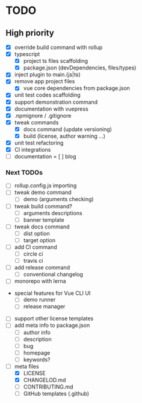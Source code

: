# TODO

## High priority
- [x] override build command with rollup
- [x] typescript
  - [x] project ts files scaffolding
  - [x] package.json (devDependencies, files/types)
- [x] inject plugin to main.(js|ts)
- [x] remove app project files
  - [x] vue core dependencies from package.json
- [x] unit test codes scaffolding
- [x] support demonstration command
- [x] documentation with vuepress
- [x] .npmignore / .gitignore
- [x] tweak commands
  - [x] docs command (update versioning)
  - [x] build (license, author warning ...)
- [x] unit test refactoring
- [x] CI integrations
- [ ] documentation
= [ ] blog

### Next TODOs
- [ ] rollup.config.js importing
- [ ] tweak demo command
  - [ ] demo (arguments checking)
- [ ] tweak build command?
  - [ ] arguments descriptions
  - [ ] banner template
- [ ] tweak docs command
  - [ ] dist option
  - [ ] target option
- [ ] add CI command
  - [ ] circle ci
  - [ ] travis ci
- [ ] add release command
  - [ ] conventional changelog
- [ ] monorepo with lerna
- special features for Vue CLI UI
  - [ ] demo runner
  - [ ] release manager
- [ ] support other license templates
- [ ] add meta info to package.json
  - [ ] author info
  - [ ] description
  - [ ] bug
  - [ ] homepage
  - [ ] keywords?
- [ ] meta files
  - [x] LICENSE
  - [x] CHANGELOD.md
  - [ ] CONTRIBUTING.md
  - [ ] GitHub templates (.github)
